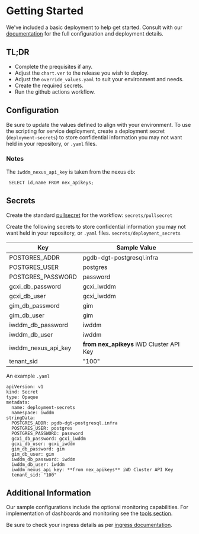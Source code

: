 # Getting Started
We've included a basic deployment to help get started.
Consult with our [documentation](all.docs.genesys.com/PEC-IWD/Current/IWDDMPEGuide) for the full configuration and deployment details.

## TL;DR
- Complete the prequisites if any.
- Adjust the `chart.ver` to the release you wish to deploy.
- Adjust the `override_values.yaml` to suit your environment and needs.
- Create the required secrets.
- Run the github actions workflow.

## Configuration

Be sure to update the values defined to align with your environment.
To use the scripting for service deployment, create a deployment secret (`deployment-secrets`) to store confidential information you may not want held in your repository, or `.yaml` files. 

### Notes
The `iwddm_nexus_api_key` is taken from the nexus db:
```
 SELECT id,name FROM nex_apikeys;
```

## Secrets 
Create the standard [pullsecret](../#-considerations) for the workflow: 
`secrets/pullsecret`

Create the following secrets to store confidential information you may not want held in your repository, or `.yaml` files. 
`secrets/deployment_secrets`

|Key|Sample Value|
|-|-|
POSTGRES_ADDR| pgdb-dgt-postgresql.infra
POSTGRES_USER| postgres
POSTGRES_PASSWORD| password
gcxi_db_password| gcxi_iwddm
gcxi_db_user| gcxi_iwddm
gim_db_password| gim
gim_db_user| gim
iwddm_db_password| iwddm
iwddm_db_user| iwddm
iwddm_nexus_api_key| **from nex_apikeys** iWD Cluster API Key
tenant_sid| "100"

An example `.yaml`
```
apiVersion: v1
kind: Secret
type: Opaque
metadata:
  name: deployment-secrets
  namespace: iwddm
stringData:
  POSTGRES_ADDR: pgdb-dgt-postgresql.infra
  POSTGRES_USER: postgres
  POSTGRES_PASSWORD: password
  gcxi_db_password: gcxi_iwddm
  gcxi_db_user: gcxi_iwddm
  gim_db_password: gim
  gim_db_user: gim
  iwddm_db_password: iwddm
  iwddm_db_user: iwddm
  iwddm_nexus_api_key: **from nex_apikeys** iWD Cluster API Key
  tenant_sid: "100"
```

## Additional Information

Our sample configurations include the optional monitoring capabilities. For implementation of dashboards and monitoring see the [tools section](/tools).

Be sure to check your ingress details as per [ingress documentation](/doc/ingress.md).